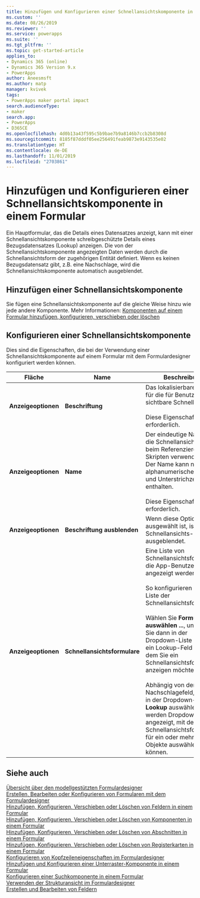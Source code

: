 ```yaml
---
title: Hinzufügen und Konfigurieren einer Schnellansichtskomponente in einem Formular | MicrosoftDocs
ms.custom: ''
ms.date: 08/26/2019
ms.reviewer: ''
ms.service: powerapps
ms.suite: ''
ms.tgt_pltfrm: ''
ms.topic: get-started-article
applies_to:
- Dynamics 365 (online)
- Dynamics 365 Version 9.x
- PowerApps
author: Aneesmsft
ms.author: matp
manager: kvivek
tags:
- PowerApps maker portal impact
search.audienceType:
- maker
search.app:
- PowerApps
- D365CE
ms.openlocfilehash: 4d0b13a43f595c5b9bae7b9a8146b7ccb2b8308d
ms.sourcegitcommit: 8185f87dddf05ee256491feab9873e9143535e02
ms.translationtype: HT
ms.contentlocale: de-DE
ms.lasthandoff: 11/01/2019
ms.locfileid: "2703861"
---
```

# <a name="add-and-configure-a-quick-view-component-on-a-form"></a>Hinzufügen und Konfigurieren einer Schnellansichtskomponente in einem Formular  
Ein Hauptformular, das die Details eines Datensatzes anzeigt, kann mit einer Schnellansichtskomponente schreibgeschützte Details eines Bezugsdatensatzes (Lookup) anzeigen. Die von der Schnellansichtskomponente angezeigten Daten werden durch die Schnellansichtsform der zugehörigen Entität definiert. Wenn es keinen Bezugsdatensatz gibt, z.B. eine Nachschlage, wird die Schnellansichtskomponente automatisch ausgeblendet.

## <a name="add-a-quick-view-component"></a>Hinzufügen einer Schnellansichtskomponente
Sie fügen eine Schnellansichtskomponente auf die gleiche Weise hinzu wie jede andere Komponente. Mehr Informationen: [Komponenten auf einem Formular hinzufügen, konfigurieren, verschieben oder löschen](add-move-configure-or-delete-components-on-form.md)

## <a name="configure-a-quick-view-component"></a>Konfigurieren einer Schnellansichtskomponente
Dies sind die Eigenschaften, die bei der Verwendung einer Schnellansichtskomponente auf einem Formular mit dem Formulardesigner konfiguriert werden können.


<!--note from editor: "Drop-down" should be used only as an adjective. In the following table, is it a list? A menu? (It's used three times in line 44.) --> 


|Fläche   |Name  |Beschreibung  |
|---------|---------|---------|
|**Anzeigeoptionen** | **Beschriftung** | Das lokalisierbare Label für die für Benutzer sichtbare Schnellansicht. <br /><br /> Diese Eigenschaft ist erforderlich. |
| **Anzeigeoptionen** | **Name** |  Der eindeutige Name für die Schnellansicht, die beim Referenzieren in Skripten verwendet wird. Der Name kann nur alphanumerische Zeichen und Unterstrichzeichen enthalten. <br /> <br />Diese Eigenschaft ist erforderlich. |
| **Anzeigeoptionen**  | **Beschriftung ausblenden** |  Wenn diese Option ausgewählt ist, ist das Schnellansichts-Label ausgeblendet. |
| **Anzeigeoptionen**  | **Schnellansichtsformulare** |  Eine Liste von Schnellansichtsformularen, die App-Benutzern angezeigt werden. <br /><br />So konfigurieren Sie die Liste der Schnellansichtsformulare <br /><br /> Wählen Sie **Formulare auswählen ...**, und wählen Sie dann in der Dropdown-Liste **Lookup** ein Lookup-Feld aus, in dem Sie ein Schnellansichtsformular anzeigen möchten. <br /><br />Abhängig von dem Nachschlagefeld, das Sie in der Dropdown-Liste **Lookup** auswählen, werden Dropdown-Listen angezeigt, mit denen Sie Schnellansichtsformulare für ein oder mehrere Objekte auswählen können. |

## <a name="see-also"></a>Siehe auch
[Übersicht über den modellgestützten Formulardesigner](form-designer-overview.md)  
[Erstellen, Bearbeiten oder Konfigurieren von Formularen mit dem Formulardesigner](create-and-edit-forms.md)  
[Hinzufügen, Konfigurieren, Verschieben oder Löschen von Feldern in einem Formular](add-move-or-delete-fields-on-form.md)  
[Hinzufügen, Konfigurieren, Verschieben oder Löschen von Komponenten in einem Formular](add-move-configure-or-delete-components-on-form.md)  
[Hinzufügen, Konfigurieren, Verschieben oder Löschen von Abschnitten in einem Formular](add-move-or-delete-sections-on-form.md)  
[Hinzufügen, Konfigurieren, Verschieben oder Löschen von Registerkarten in einem Formular](add-move-or-delete-tabs-on-form.md)  
[Konfigurieren von Kopfzeileneigenschaften im Formulardesigner](form-designer-header-properties.md)  
[Hinzufügen und Konfigurieren einer Unterraster-Komponente in einem Formular](form-designer-add-configure-subgrid.md)  
[Konfigurieren einer Suchkomponente in einem Formular](form-designer-add-configure-lookup.md)  
[Verwenden der Strukturansicht im Formulardesigner](using-tree-view-on-form.md)  
[Erstellen und Bearbeiten von Feldern](../common-data-service/create-edit-field-portal.md)  
